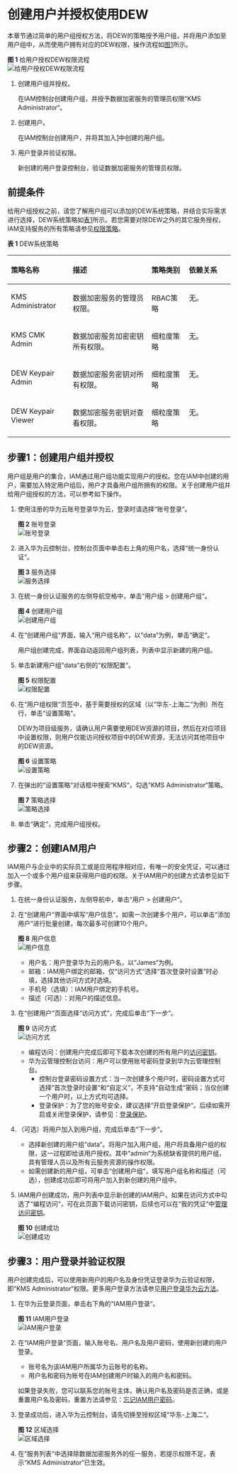 # 创建用户并授权使用DEW<a name="dew_01_0135"></a>

本章节通过简单的用户组授权方法，将DEW的策略授予用户组，并将用户添加至用户组中，从而使用户拥有对应的DEW权限，操作流程如[图1](#fig392404973213)所示。

**图 1**  给用户授权DEW权限流程<a name="fig392404973213"></a>  
![](figures/给用户授权DEW权限流程.png "给用户授权DEW权限流程")

1.  <a name="li8135822590"></a>创建用户组并授权。

    在IAM控制台创建用户组，并授予数据加密服务的管理员权限“KMS Administrator“。

2.  创建用户。

    在IAM控制台创建用户，并将其加入[1](#li8135822590)中创建的用户组。

3.  用户登录并验证权限。

    新创建的用户登录控制台，验证数据加密服务的管理员权限。


## 前提条件<a name="section5211203911259"></a>

给用户组授权之前，请您了解用户组可以添加的DEW系统策略，并结合实际需求进行选择，DEW系统策略如[表1](#table1574195286)所示。若您需要对除DEW之外的其它服务授权，IAM支持服务的所有策略请参见[权限策略](https://support.huaweicloud.com/usermanual-permissions/zh-cn_topic_0063498930.html)。

**表 1**  DEW系统策略

<a name="table1574195286"></a>
<table><thead align="left"><tr id="zh-cn_topic_0169425412_row1346222921318"><th class="cellrowborder" valign="top" width="27.69276927692769%" id="mcps1.2.5.1.1"><p id="zh-cn_topic_0169425412_p246217292138"><a name="zh-cn_topic_0169425412_p246217292138"></a><a name="zh-cn_topic_0169425412_p246217292138"></a>策略名称</p>
</th>
<th class="cellrowborder" valign="top" width="35.32353235323533%" id="mcps1.2.5.1.2"><p id="zh-cn_topic_0169425412_p146292918139"><a name="zh-cn_topic_0169425412_p146292918139"></a><a name="zh-cn_topic_0169425412_p146292918139"></a>描述</p>
</th>
<th class="cellrowborder" valign="top" width="16.711671167116712%" id="mcps1.2.5.1.3"><p id="zh-cn_topic_0169425412_p3459112418415"><a name="zh-cn_topic_0169425412_p3459112418415"></a><a name="zh-cn_topic_0169425412_p3459112418415"></a>策略类别</p>
</th>
<th class="cellrowborder" valign="top" width="20.27202720272027%" id="mcps1.2.5.1.4"><p id="zh-cn_topic_0169425412_p446218291138"><a name="zh-cn_topic_0169425412_p446218291138"></a><a name="zh-cn_topic_0169425412_p446218291138"></a>依赖关系</p>
</th>
</tr>
</thead>
<tbody><tr id="zh-cn_topic_0169425412_row1462142915137"><td class="cellrowborder" valign="top" width="27.69276927692769%" headers="mcps1.2.5.1.1 "><p id="zh-cn_topic_0169425412_p25241140125910"><a name="zh-cn_topic_0169425412_p25241140125910"></a><a name="zh-cn_topic_0169425412_p25241140125910"></a>KMS Administrator</p>
</td>
<td class="cellrowborder" valign="top" width="35.32353235323533%" headers="mcps1.2.5.1.2 "><p id="zh-cn_topic_0169425412_p0462172991319"><a name="zh-cn_topic_0169425412_p0462172991319"></a><a name="zh-cn_topic_0169425412_p0462172991319"></a>数据加密服务的管理员权限。</p>
</td>
<td class="cellrowborder" valign="top" width="16.711671167116712%" headers="mcps1.2.5.1.3 "><p id="zh-cn_topic_0169425412_p134591224104113"><a name="zh-cn_topic_0169425412_p134591224104113"></a><a name="zh-cn_topic_0169425412_p134591224104113"></a>RBAC策略</p>
</td>
<td class="cellrowborder" valign="top" width="20.27202720272027%" headers="mcps1.2.5.1.4 "><p id="zh-cn_topic_0169425412_p446222915139"><a name="zh-cn_topic_0169425412_p446222915139"></a><a name="zh-cn_topic_0169425412_p446222915139"></a>无。</p>
</td>
</tr>
<tr id="zh-cn_topic_0169425412_row4708123532810"><td class="cellrowborder" valign="top" width="27.69276927692769%" headers="mcps1.2.5.1.1 "><p id="zh-cn_topic_0169425412_p07090356289"><a name="zh-cn_topic_0169425412_p07090356289"></a><a name="zh-cn_topic_0169425412_p07090356289"></a>KMS CMK Admin</p>
</td>
<td class="cellrowborder" valign="top" width="35.32353235323533%" headers="mcps1.2.5.1.2 "><p id="zh-cn_topic_0169425412_p12709103592818"><a name="zh-cn_topic_0169425412_p12709103592818"></a><a name="zh-cn_topic_0169425412_p12709103592818"></a>数据加密服务加密密钥所有权限。</p>
</td>
<td class="cellrowborder" valign="top" width="16.711671167116712%" headers="mcps1.2.5.1.3 "><p id="zh-cn_topic_0169425412_p1170963517284"><a name="zh-cn_topic_0169425412_p1170963517284"></a><a name="zh-cn_topic_0169425412_p1170963517284"></a>细粒度策略</p>
</td>
<td class="cellrowborder" valign="top" width="20.27202720272027%" headers="mcps1.2.5.1.4 "><p id="zh-cn_topic_0169425412_p1470993562816"><a name="zh-cn_topic_0169425412_p1470993562816"></a><a name="zh-cn_topic_0169425412_p1470993562816"></a>无。</p>
</td>
</tr>
<tr id="zh-cn_topic_0169425412_row13720637112819"><td class="cellrowborder" valign="top" width="27.69276927692769%" headers="mcps1.2.5.1.1 "><p id="zh-cn_topic_0169425412_p17720123792815"><a name="zh-cn_topic_0169425412_p17720123792815"></a><a name="zh-cn_topic_0169425412_p17720123792815"></a>DEW Keypair Admin</p>
</td>
<td class="cellrowborder" valign="top" width="35.32353235323533%" headers="mcps1.2.5.1.2 "><p id="zh-cn_topic_0169425412_p1872023712815"><a name="zh-cn_topic_0169425412_p1872023712815"></a><a name="zh-cn_topic_0169425412_p1872023712815"></a>数据加密服务密钥对所有权限。</p>
</td>
<td class="cellrowborder" valign="top" width="16.711671167116712%" headers="mcps1.2.5.1.3 "><p id="zh-cn_topic_0169425412_p772133712819"><a name="zh-cn_topic_0169425412_p772133712819"></a><a name="zh-cn_topic_0169425412_p772133712819"></a>细粒度策略</p>
</td>
<td class="cellrowborder" valign="top" width="20.27202720272027%" headers="mcps1.2.5.1.4 "><p id="zh-cn_topic_0169425412_p2072153711280"><a name="zh-cn_topic_0169425412_p2072153711280"></a><a name="zh-cn_topic_0169425412_p2072153711280"></a>无。</p>
</td>
</tr>
<tr id="zh-cn_topic_0169425412_row43641644115114"><td class="cellrowborder" valign="top" width="27.69276927692769%" headers="mcps1.2.5.1.1 "><p id="zh-cn_topic_0169425412_p4365104445120"><a name="zh-cn_topic_0169425412_p4365104445120"></a><a name="zh-cn_topic_0169425412_p4365104445120"></a>DEW Keypair Viewer</p>
</td>
<td class="cellrowborder" valign="top" width="35.32353235323533%" headers="mcps1.2.5.1.2 "><p id="zh-cn_topic_0169425412_p19365194475114"><a name="zh-cn_topic_0169425412_p19365194475114"></a><a name="zh-cn_topic_0169425412_p19365194475114"></a>数据加密服务密钥对查看权限。</p>
</td>
<td class="cellrowborder" valign="top" width="16.711671167116712%" headers="mcps1.2.5.1.3 "><p id="zh-cn_topic_0169425412_p6776131716526"><a name="zh-cn_topic_0169425412_p6776131716526"></a><a name="zh-cn_topic_0169425412_p6776131716526"></a>细粒度策略</p>
</td>
<td class="cellrowborder" valign="top" width="20.27202720272027%" headers="mcps1.2.5.1.4 "><p id="zh-cn_topic_0169425412_p877621719521"><a name="zh-cn_topic_0169425412_p877621719521"></a><a name="zh-cn_topic_0169425412_p877621719521"></a>无。</p>
</td>
</tr>
</tbody>
</table>

## 步骤1：创建用户组并授权<a name="section3220739152517"></a>

用户组是用户的集合，IAM通过用户组功能实现用户的授权。您在IAM中创建的用户，需要加入特定用户组后，用户才具备用户组所拥有的权限。关于创建用户组并给用户组授权的方法，可以参考如下操作。

1.  使用注册的华为云账号登录华为云，登录时请选择“账号登录“。

    **图 2**  账号登录<a name="zh-cn_topic_0154973652_fig184406496424"></a>  
    ![](figures/账号登录.png "账号登录")

2.  进入华为云控制台，控制台页面中单击右上角的用户名，选择“统一身份认证“。

    **图 3**  服务选择<a name="fig192441010165114"></a>  
    ![](figures/服务选择.png "服务选择")

3.  在统一身份认证服务的左侧导航空格中，单击“用户组  \>  创建用户组“。

    **图 4**  创建用户组<a name="fig135481549125111"></a>  
    ![](figures/创建用户组.png "创建用户组")

4.  在“创建用户组“界面，输入“用户组名称“，以“data“为例，单击“确定“。

    用户组创建完成，界面自动返回用户组列表，列表中显示新建的用户组。

5.  单击新建用户组“data“右侧的“权限配置“。

    **图 5**  权限配置<a name="fig918317195211"></a>  
    ![](figures/权限配置.png "权限配置")

6.  在“用户组权限“页签中，基于需要授权的区域（以“华东-上海二“为例）所在行，单击“设置策略“。

    DEW为项目级服务，请确认用户需要使用DEW资源的项目，然后在对应项目中设置权限，则用户仅能访问授权项目中的DEW资源，无法访问其他项目中的DEW资源。

    **图 6**  设置策略<a name="fig1743185125317"></a>  
    ![](figures/设置策略.png "设置策略")

7.  在弹出的“设置策略“对话框中搜索“KMS“，勾选“KMS Administrator“策略。

    **图 7**  策略选择<a name="fig926010147537"></a>  
    ![](figures/策略选择.png "策略选择")

8.  单击“确定“，完成用户组授权。

## 步骤2：创建IAM用户<a name="section1222415393250"></a>

IAM用户与企业中的实际员工或是应用程序相对应，有唯一的安全凭证，可以通过加入一个或多个用户组来获得用户组的权限。关于IAM用户的创建方式请参见如下步骤。

1.  在统一身份认证服务，左侧导航中，单击“用户  \>  创建用户“。
2.  在“创建用户“界面中填写“用户信息“。如需一次创建多个用户，可以单击“添加用户“进行批量创建，每次最多可创建10个用户。

    **图 8**  用户信息<a name="fig233618408535"></a>  
    ![](figures/用户信息.png "用户信息")

    -   用户名：用户登录华为云的用户名，以“James“为例。
    -   邮箱：IAM用户绑定的邮箱，仅“访问方式“选择“首次登录时设置“时必填，选择其他访问方式时选填。
    -   手机号（选填）：IAM用户绑定的手机号。
    -   描述（可选）：对用户的描述信息。

3.  在“创建用户“页面选择“访问方式“，完成后单击“下一步“。

    **图 9**  访问方式<a name="fig558915354115"></a>  
    ![](figures/访问方式.png "访问方式")

    -   编程访问：创建用户完成后即可下载本次创建的所有用户的[访问密钥](https://support.huaweicloud.com/usermanual-ca/zh-cn_topic_0046606340.html)。
    -   华为云管理控制台访问：用户可以使用账号密码登录到华为云管理控制台。
        -   控制台登录密码设置方式：当一次创建多个用户时，密码设置方式可选择“首次登录时设置“和“自定义“，不支持“自动生成“密码；当仅创建一个用户时，以上方式均可选择。
        -   登录保护：为了您的账号安全，建议选择“开启登录保护“。后续如需开启或关闭登录保护，请参见：[登录保护](https://support.huaweicloud.com/usermanual-iam/zh-cn_topic_0079477316.html)。

4.  （可选）将用户加入到用户组，完成后单击“下一步“。
    -   选择新创建的用户组“data“。将用户加入用户组，用户将具备用户组的权限，这一过程即给该用户授权。其中“admin“为系统缺省提供的用户组，具有管理人员以及所有云服务资源的操作权限。
    -   如需创建新的用户组，可单击“创建用户组“，填写用户组名称和描述（可选），创建成功后即可将用户加入到新创建的用户组中。

5.  IAM用户创建成功，用户列表中显示新创建的IAM用户。如果在访问方式中勾选了“编程访问“，可在此页面下载访问密钥，后续也可以在“我的凭证“中[管理访问密钥](https://support.huaweicloud.com/usermanual-ca/zh-cn_topic_0046606340.html)。

    **图 10**  创建成功<a name="fig12238144920189"></a>  
    ![](figures/创建成功.png "创建成功")


## 步骤3：用户登录并验证权限<a name="section12483530738"></a>

用户创建完成后，可以使用新用户的用户名及身份凭证登录华为云验证权限，即“KMS Administrator“权限。更多用户登录方法请参见[用户登录华为云方法](https://support.huaweicloud.com/qs-iam/iam_01_0031.html#section2)。

1.  在华为云登录页面，单击右下角的“IAM用户登录“。

    **图 11**  IAM用户登录<a name="fig8273258155316"></a>  
    ![](figures/IAM用户登录.png "IAM用户登录")

2.  在“IAM用户登录“页面，输入账号名、用户名及用户密码，使用新创建的用户登录。

    -   账号名为该IAM用户所属华为云账号的名称。
    -   用户名和密码为账号在IAM创建用户时输入的用户名和密码。

    如果登录失败，您可以联系您的账号主体，确认用户名及密码是否正确，或是重置用户名及密码，重置方法请参见：[忘记IAM用户密码](https://support.huaweicloud.com/iam_faq/iam_01_0314.html#section1)。

3.  登录成功后，进入华为云控制台，请先切换至授权区域“华东-上海二“。

    **图 12**  区域选择<a name="fig1888720620543"></a>  
    ![](figures/区域选择.png "区域选择")

4.  在“服务列表“中选择除数据加密服务外的任一服务，若提示权限不足，表示“KMS Administrator“已生效。


